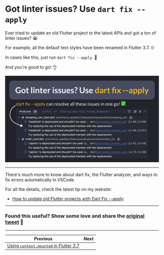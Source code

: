 # Got linter issues? Use `dart fix --apply`

Ever tried to update an old Flutter project to the latest APIs and got a ton of linter issues? 😭

For example, all the default text styles have been renamed in Flutter 3.7. 🙄

In cases like this, just run `dart fix --apply`. 🚀

And you're good to go! 👌

![](091.png)

---

There's much more to know about dart fix, the Flutter analyzer, and ways to fix errors automatically in VSCode.

For all the details, check the latest tip on my website:

- [How to update old Flutter projects with Dart Fix --apply](https://codewithandrea.com/tips/dart-fix-apply/)

---

### Found this useful? Show some love and share the [original tweet](#) 🙏

---

| Previous | Next |
| -------- | ---- |
| [Using `context.mounted` in Flutter 3.7](../0090-context-mounted/index.md) |  |